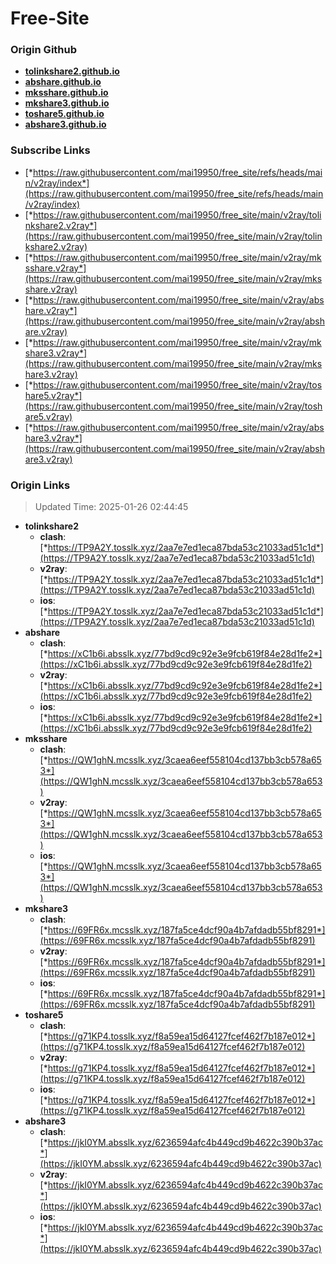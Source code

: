 # Free-Site

### Origin Github

- [**tolinkshare2.github.io**](https://github.com/tolinkshare2/tolinkshare2.github.io)
- [**abshare.github.io**](https://github.com/abshare/abshare.github.io)
- [**mksshare.github.io**](https://github.com/mksshare/mksshare.github.io)
- [**mkshare3.github.io**](https://github.com/mkshare3/mkshare3.github.io)
- [**toshare5.github.io**](https://github.com/toshare5/toshare5.github.io)
- [**abshare3.github.io**](https://github.com/abshare3/abshare3.github.io)

### Subscribe Links

- [*https://raw.githubusercontent.com/mai19950/free_site/refs/heads/main/v2ray/index*](https://raw.githubusercontent.com/mai19950/free_site/refs/heads/main/v2ray/index)
- [*https://raw.githubusercontent.com/mai19950/free_site/main/v2ray/tolinkshare2.v2ray*](https://raw.githubusercontent.com/mai19950/free_site/main/v2ray/tolinkshare2.v2ray)
- [*https://raw.githubusercontent.com/mai19950/free_site/main/v2ray/mksshare.v2ray*](https://raw.githubusercontent.com/mai19950/free_site/main/v2ray/mksshare.v2ray)
- [*https://raw.githubusercontent.com/mai19950/free_site/main/v2ray/abshare.v2ray*](https://raw.githubusercontent.com/mai19950/free_site/main/v2ray/abshare.v2ray)
- [*https://raw.githubusercontent.com/mai19950/free_site/main/v2ray/mkshare3.v2ray*](https://raw.githubusercontent.com/mai19950/free_site/main/v2ray/mkshare3.v2ray)
- [*https://raw.githubusercontent.com/mai19950/free_site/main/v2ray/toshare5.v2ray*](https://raw.githubusercontent.com/mai19950/free_site/main/v2ray/toshare5.v2ray)
- [*https://raw.githubusercontent.com/mai19950/free_site/main/v2ray/abshare3.v2ray*](https://raw.githubusercontent.com/mai19950/free_site/main/v2ray/abshare3.v2ray)

### Origin Links

> Updated Time: 2025-01-26 02:44:45

- **tolinkshare2**
  - **clash**: [*https://TP9A2Y.tosslk.xyz/2aa7e7ed1eca87bda53c21033ad51c1d*](https://TP9A2Y.tosslk.xyz/2aa7e7ed1eca87bda53c21033ad51c1d)
  - **v2ray**: [*https://TP9A2Y.tosslk.xyz/2aa7e7ed1eca87bda53c21033ad51c1d*](https://TP9A2Y.tosslk.xyz/2aa7e7ed1eca87bda53c21033ad51c1d)
  - **ios**: [*https://TP9A2Y.tosslk.xyz/2aa7e7ed1eca87bda53c21033ad51c1d*](https://TP9A2Y.tosslk.xyz/2aa7e7ed1eca87bda53c21033ad51c1d)
- **abshare**
  - **clash**: [*https://xC1b6i.absslk.xyz/77bd9cd9c92e3e9fcb619f84e28d1fe2*](https://xC1b6i.absslk.xyz/77bd9cd9c92e3e9fcb619f84e28d1fe2)
  - **v2ray**: [*https://xC1b6i.absslk.xyz/77bd9cd9c92e3e9fcb619f84e28d1fe2*](https://xC1b6i.absslk.xyz/77bd9cd9c92e3e9fcb619f84e28d1fe2)
  - **ios**: [*https://xC1b6i.absslk.xyz/77bd9cd9c92e3e9fcb619f84e28d1fe2*](https://xC1b6i.absslk.xyz/77bd9cd9c92e3e9fcb619f84e28d1fe2)
- **mksshare**
  - **clash**: [*https://QW1ghN.mcsslk.xyz/3caea6eef558104cd137bb3cb578a653*](https://QW1ghN.mcsslk.xyz/3caea6eef558104cd137bb3cb578a653)
  - **v2ray**: [*https://QW1ghN.mcsslk.xyz/3caea6eef558104cd137bb3cb578a653*](https://QW1ghN.mcsslk.xyz/3caea6eef558104cd137bb3cb578a653)
  - **ios**: [*https://QW1ghN.mcsslk.xyz/3caea6eef558104cd137bb3cb578a653*](https://QW1ghN.mcsslk.xyz/3caea6eef558104cd137bb3cb578a653)
- **mkshare3**
  - **clash**: [*https://69FR6x.mcsslk.xyz/187fa5ce4dcf90a4b7afdadb55bf8291*](https://69FR6x.mcsslk.xyz/187fa5ce4dcf90a4b7afdadb55bf8291)
  - **v2ray**: [*https://69FR6x.mcsslk.xyz/187fa5ce4dcf90a4b7afdadb55bf8291*](https://69FR6x.mcsslk.xyz/187fa5ce4dcf90a4b7afdadb55bf8291)
  - **ios**: [*https://69FR6x.mcsslk.xyz/187fa5ce4dcf90a4b7afdadb55bf8291*](https://69FR6x.mcsslk.xyz/187fa5ce4dcf90a4b7afdadb55bf8291)
- **toshare5**
  - **clash**: [*https://g71KP4.tosslk.xyz/f8a59ea15d64127fcef462f7b187e012*](https://g71KP4.tosslk.xyz/f8a59ea15d64127fcef462f7b187e012)
  - **v2ray**: [*https://g71KP4.tosslk.xyz/f8a59ea15d64127fcef462f7b187e012*](https://g71KP4.tosslk.xyz/f8a59ea15d64127fcef462f7b187e012)
  - **ios**: [*https://g71KP4.tosslk.xyz/f8a59ea15d64127fcef462f7b187e012*](https://g71KP4.tosslk.xyz/f8a59ea15d64127fcef462f7b187e012)
- **abshare3**
  - **clash**: [*https://jkI0YM.absslk.xyz/6236594afc4b449cd9b4622c390b37ac*](https://jkI0YM.absslk.xyz/6236594afc4b449cd9b4622c390b37ac)
  - **v2ray**: [*https://jkI0YM.absslk.xyz/6236594afc4b449cd9b4622c390b37ac*](https://jkI0YM.absslk.xyz/6236594afc4b449cd9b4622c390b37ac)
  - **ios**: [*https://jkI0YM.absslk.xyz/6236594afc4b449cd9b4622c390b37ac*](https://jkI0YM.absslk.xyz/6236594afc4b449cd9b4622c390b37ac)
